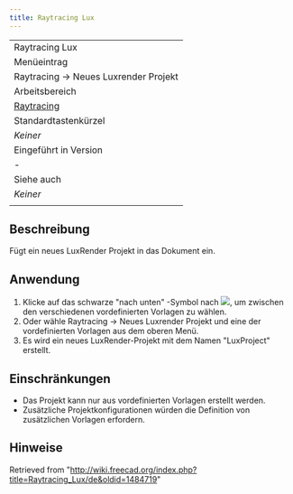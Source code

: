 ```yaml
---
title: Raytracing Lux
---
```

|  |
| --- |
| Raytracing Lux |
| Menüeintrag |
| Raytracing → Neues Luxrender Projekt‏‎ |
| Arbeitsbereich |
| [Raytracing](/Raytracing_Workbench/de "Raytracing Workbench/de") |
| Standardtastenkürzel |
| *Keiner* |
| Eingeführt in Version |
| - |
| Siehe auch |
| *Keiner* |
|  |

## Beschreibung

Fügt ein neues LuxRender Projekt in das Dokument ein.

## Anwendung

1. Klicke auf das schwarze "nach unten" -Symbol nach ![](/images/Raytracing_Lux.png), um zwischen den verschiedenen vordefinierten Vorlagen zu wählen.
2. Oder wähle  Raytracing →  Neues Luxrender Projekt und eine der vordefinierten Vorlagen aus dem oberen Menü.
3. Es wird ein neues LuxRender-Projekt mit dem Namen "LuxProject" erstellt.

## Einschränkungen

* Das Projekt kann nur aus vordefinierten Vorlagen erstellt werden.
* Zusätzliche Projektkonfigurationen würden die Definition von zusätzlichen Vorlagen erfordern.

## Hinweise

Retrieved from "<http://wiki.freecad.org/index.php?title=Raytracing_Lux/de&oldid=1484719>"